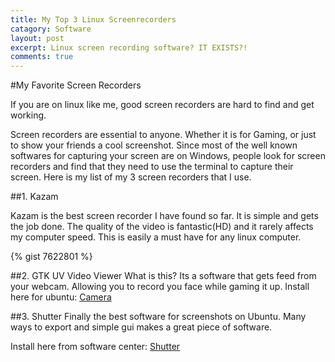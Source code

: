 ```yaml
---
title: My Top 3 Linux Screenrecorders
catagory: Software
layout: post
excerpt: Linux screen recording software? IT EXISTS?!
comments: true
---
```


#My Favorite Screen Recorders

If you are on linux like me, good screen recorders are hard to find and get working.

Screen recorders are essential to anyone. Whether it is for Gaming, or just to show your
friends a cool screenshot. Since most of the well known softwares for capturing your screen
are on Windows, people look for screen recorders and find that they need to use the terminal to capture
their screen. Here is my list of my 3 screen recorders that I use.

##1. Kazam

Kazam is the best screen recorder I have found so far. It is simple and gets the job done. The quality of the 
video is fantastic(HD) and it rarely affects my computer speed. This is easily a must have for any linux computer.

{% gist 7622801 %}

##2. GTK UV Video Viewer
What is this? Its a software that gets  feed from your webcam. Allowing you to record you face while gaming it up.
Install here  for ubuntu: [Camera](apt:guvcview)


##3. Shutter
Finally the best software for screenshots on Ubuntu. Many ways to export and simple gui makes a great piece of software.

Install here from software center: [Shutter](apt://shutter)
